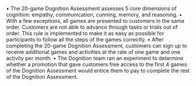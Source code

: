 
• The 20-game Dognition Assessment assesses 5 core dimensions of cognition:
empathy, communication, cunning, memory, and reasoning.
• With a few exceptions, all games are presented to customers in the same order.
Customers are not able to advance through tasks or trials out of order. This rule is
implemented to make it as easy as possible for participants to follow all the steps of
the games correctly.
• After completing the 20-game Dognition Assessment, customers can sign up to
receive additional games and activities at the rate of one game and one activity per
month.
• The Dognition team ran an experiment to determine whether a promotion that gave
customers free access to the first 4 games of the Dognition Assessment would entice
them to pay to complete the rest of the Dognition Assessment.
